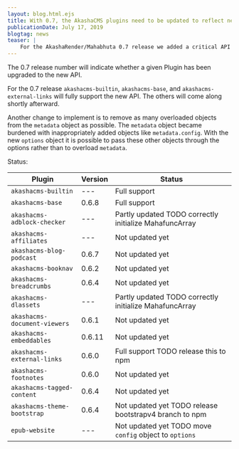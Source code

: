 ```yaml
---
layout: blog.html.ejs
title: With 0.7, the AkashaCMS plugins need to be updated to reflect new API's
publicationDate: July 17, 2019
blogtag: news
teaser: |
    For the AkashaRender/Mahabhuta 0.7 release we added a critical API change making it easier to configure Plugin's and MahabhutaArray's.  While some of the Plugin's have been updated, not all have.
---
```


The 0.7 release number will indicate whether a given Plugin has been upgraded to the new API.

For the 0.7 release `akashacms-builtin`, `akashacms-base`, and `akashacms-external-links` will fully support the new API.  The others will come along shortly afterward.

Another change to implement is to remove as many overloaded objects from the `metadata` object as possible.  The `metadata` object became burdened with inappropriately added objects like `metadata.config`.  With the new `options` object it is possible to pass these other objects through the options rather than to overload `metadata`.

Status:

Plugin           | Version | Status
-----------------|---------|---------
`akashacms-builtin` | --- | Full support
`akashacms-base` |   0.6.8 | Full support
`akashacms-adblock-checker` |  --- | Partly updated TODO correctly initialize MahafuncArray
`akashacms-affiliates` | --- | Not updated yet
`akashacms-blog-podcast` | 0.6.7 | Not updated yet
`akashacms-booknav` | 0.6.2 | Not updated yet
`akashacms-breadcrumbs` | 0.6.4 | Not updated yet
`akashacms-dlassets` |  --- | Partly updated TODO correctly initialize MahafuncArray
`akashacms-document-viewers` | 0.6.1 | Not updated yet
`akashacms-embeddables` | 0.6.11 | Not updated yet
`akashacms-external-links` | 0.6.0 | Full support TODO release this to npm
`akashacms-footnotes` | 0.6.0 | Not updated yet
`akashacms-tagged-content` | 0.6.4 | Not updated yet
`akashacms-theme-bootstrap` | 0.6.4 | Not updated yet TODO release bootstrapv4 branch to npm
`epub-website` | --- | Not updated yet  TODO move `config` object to `options`
